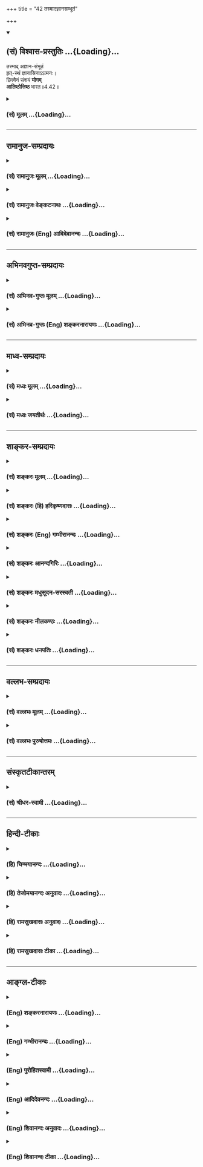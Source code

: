 +++
title = "42 तस्मादज्ञानसम्भूतं"

+++
<div class="js_include" newlevelforh1="2" title="(सं) विश्वास-प्रस्तुतिः" unfilled url="/mahAbhAratam/shlokashaH/06-bhIShma-parva/03-bhagavad-gItA-parva/saMskRtam/vishvAsa-prastutiH/04_jnAna-yogaH_brahmArp/42_tasmAdajnAnasambh.md">
<details open><summary><h2>(सं) विश्वास-प्रस्तुतिः ...{Loading}...</h2></summary>

तस्माद् अज्ञान-संभूतं  
हृत्-स्थं ज्ञानासिनाऽऽत्मनः।  
छित्त्वैनं संशयं **योगम्**  
**आतिष्ठोत्तिष्ठ** भारत॥4.42॥
</details>
</div>
<div class="js_include collapsed" newlevelforh1="3" title="(सं) मूलम्" unfilled url="/mahAbhAratam/shlokashaH/06-bhIShma-parva/03-bhagavad-gItA-parva/saMskRtam/mUlam/04_jnAna-yogaH_brahmArp/42_tasmAdajnAnasambh.md">
<details><summary><h3>(सं) मूलम् ...{Loading}...</h3></summary>

तस्मादज्ञानसंभूतं हृत्स्थं ज्ञानासिनाऽऽत्मनः।  
छित्त्वैनं संशयं योगमातिष्ठोत्तिष्ठ भारत।।4.42।।
</details>
</div>


_________________
## रामानुज-सम्प्रदायः
<div class="js_include collapsed" newlevelforh1="3" title="(सं) रामानुजः मूलम्" unfilled url="/mahAbhAratam/shlokashaH/06-bhIShma-parva/03-bhagavad-gItA-parva/saMskRtam/rAmAnujaH/mUlam/04_jnAna-yogaH_brahmArp/42_tasmAdajnAnasambh.md">
<details><summary><h3>(सं) रामानुजः मूलम् ...{Loading}...</h3></summary>

।।4.42।।**तस्माद्** अनाद्य**ज्ञानसंभूतं हृत्स्थम्** आत्मविषयं **संशयं**
मया उपदिष्टेन आत्म**ज्ञानासिना छित्त्वा** मया उपदिष्टं कर्म**योगम्
आतिष्ठ** तदर्थम् **उत्तिष्ठ भारत** इति।

</details>
</div>
<div class="js_include collapsed" newlevelforh1="3" title="(सं) रामानुजः वेङ्कटनाथः" unfilled url="/mahAbhAratam/shlokashaH/06-bhIShma-parva/03-bhagavad-gItA-parva/saMskRtam/rAmAnujaH/venkaTanAthaH/04_jnAna-yogaH_brahmArp/42_tasmAdajnAnasambh.md">
<details><summary><h3>(सं) रामानुजः वेङ्कटनाथः ...{Loading}...</h3></summary>

  
  
।।4.42।। एवं विस्तरेणोपपाद्योपसंहृतोऽर्थोऽर्जुनं प्रति कर्तव्यतया
निगम्यते तस्मादितिश्लोकेन। संशयस्याज्ञानसम्भूतत्वं विशेषाग्रहस्य
संशयहेतुत्वात्। हृत्स्थं हृदि शल्यमिवार्पितम् यद्वा
हृत्स्थमित्यान्तरमिति भावः। आत्मनः इति षष्ठ्या
विषयविषयित्वलक्षणसम्बन्धविशेषे पर्यवसानमत्र विवक्षितमिति
द्योतनायआत्मविषयं संशयमित्युक्तम्। यद्वाएनं संशयम् इति
निर्देशादात्मविषयत्वं सिद्धम्आत्मनः इत्यस्य तुज्ञानासिना
इत्यनेनान्वयायआत्मज्ञानासिनेत्युक्तम्। काकाक्षिन्यायेन
वोभयत्रान्वयः। मयेत्यनेनोपदेष्टुः
सर्वज्ञत्वकारुणिकत्वादिपौष्कल्यादाप्ततमत्वं विवक्षितम्।
कर्मयोगोपदेशोपसंहारतया योगशब्दोऽत्र नेतरविषय इति ज्ञापनायमयोपदिष्टं
कर्मयोगमित्युक्तम्। भरतकुलसम्भूतार्जुनस्य स्वधर्मभूतयुद्धार्थमुत्थानमेव
कर्मयोगार्थमुत्थानमिति भारतशब्दाभिप्रायव्यञ्जनायतदर्थमुत्तिष्ठ
भारतेत्युक्तम्। तेनैव मोक्षोपाययोग्यत्वाय योगिवंशप्रसूतत्वमप्यर्जुनस्य
सूच्यते। इति कवितार्किकसिंहस्य सर्वतन्त्रस्वतन्त्रस्य श्रीमद्वेङ्कटनाथस्य
वेदान्ताचार्यस्य कृतिषु श्रीमद्गीताभाष्यटीकायां तात्पर्यचन्द्रिकायां
चतुर्थोऽध्यायः।।4।।  
  

</details>
</div>
<div class="js_include collapsed" newlevelforh1="3" title="(सं) रामानुजः (Eng) आदिदेवानन्दः" unfilled url="/mahAbhAratam/shlokashaH/06-bhIShma-parva/03-bhagavad-gItA-parva/saMskRtam/rAmAnujaH/english/AdidevAnandaH/04_jnAna-yogaH_brahmArp/42_tasmAdajnAnasambh.md">
<details><summary><h3>(सं) रामानुजः (Eng) आदिदेवानन्दः ...{Loading}...</h3></summary>

4.42 Therefore, after sundering this doubt concerning the self, born of beginningless ignorance and present in the heart, by the sword of the knowledge of the self in the manner explained before, practise the Karma Yoga taught by Me. For that, rise up, O Arjuna.

</details>
</div>


_________________
## अभिनवगुप्त-सम्प्रदायः
<div class="js_include collapsed" newlevelforh1="3" title="(सं) अभिनव-गुप्तः मूलम्" unfilled url="/mahAbhAratam/shlokashaH/06-bhIShma-parva/03-bhagavad-gItA-parva/saMskRtam/abhinava-guptaH/mUlam/04_jnAna-yogaH_brahmArp/42_tasmAdajnAnasambh.md">
<details><summary><h3>(सं) अभिनव-गुप्तः मूलम् ...{Loading}...</h3></summary>

।।4.42।। यत एवम् +++(S omits यत एवम्)+++ तस्मादिति। संशयं छित्त्वा योगं कर्मसु
कौशलम् उक्तक्रमेण आतिष्ठ। ततश्च उत्तिष्ठ त्वं स्वव्यापारं
कर्तव्यतामात्रेण कुर्विति।  
  

</details>
</div>
<div class="js_include collapsed" newlevelforh1="3" title="(सं) अभिनव-गुप्तः (Eng) शङ्करनारायणः" unfilled url="/mahAbhAratam/shlokashaH/06-bhIShma-parva/03-bhagavad-gItA-parva/saMskRtam/abhinava-guptaH/english/shankaranArAyaNaH/04_jnAna-yogaH_brahmArp/42_tasmAdajnAnasambh.md">
<details><summary><h3>(सं) अभिनव-गुप्तः (Eng) शङ्करनारायणः ...{Loading}...</h3></summary>

4.42 Tasmat etc. Cutting asunder the doubt, you must practise, by the
said method, the Yoga, the dexterity in action; and then stand up i.e.,
perform your activities simply with the idea that they are to be
performed.

</details>
</div>


_________________
## माध्व-सम्प्रदायः
<div class="js_include collapsed" newlevelforh1="3" title="(सं) मध्वः मूलम्" unfilled url="/mahAbhAratam/shlokashaH/06-bhIShma-parva/03-bhagavad-gItA-parva/saMskRtam/madhvaH/mUlam/04_jnAna-yogaH_brahmArp/42_tasmAdajnAnasambh.md">
<details><summary><h3>(सं) मध्वः मूलम् ...{Loading}...</h3></summary>

।।4.42।। Sri Madhvacharya did not comment on this sloka.

</details>
</div>
<div class="js_include collapsed" newlevelforh1="3" title="(सं) मध्वः जयतीर्थः" unfilled url="/mahAbhAratam/shlokashaH/06-bhIShma-parva/03-bhagavad-gItA-parva/saMskRtam/madhvaH/jayatIrthaH/04_jnAna-yogaH_brahmArp/42_tasmAdajnAnasambh.md">
<details><summary><h3>(सं) मध्वः जयतीर्थः ...{Loading}...</h3></summary>

।।4.42।। Sri Jayatirtha did not comment on this sloka.

</details>
</div>


_________________
## शाङ्कर-सम्प्रदायः
<div class="js_include collapsed" newlevelforh1="3" title="(सं) शङ्करः मूलम्" unfilled url="/mahAbhAratam/shlokashaH/06-bhIShma-parva/03-bhagavad-gItA-parva/saMskRtam/shankaraH/mUlam/04_jnAna-yogaH_brahmArp/42_tasmAdajnAnasambh.md">
<details><summary><h3>(सं) शङ्करः मूलम् ...{Loading}...</h3></summary>

।।4.42) **तस्मात्** पापिष्ठम् **अज्ञानसंभूतम्** अज्ञानात् अविवेकात् जातं
**हृत्स्थं** हृदि बुद्धौ स्थितं **ज्ञानासिना** शोकमोहादिदोषहरं
सम्यग्दर्शनं ज्ञानं तदेव असिः खङ्गः तेन ज्ञानासिना **आत्मनः** स्वस्य
आत्मविषयत्वात् संशयस्य। न हि परस्य संशयः परेण च्छेत्तव्यतां प्राप्तः येन
स्वस्येति विशेष्येत। अतः आत्मविषयोऽपि स्वस्यैव भवति। **छित्त्वा एनं
संशयं** स्वविनाशहेतुभूतम् **योगं** सम्यग्दर्शनोपायं कर्मानुष्ठानम्
**आतिष्ठ** कुर्वित्यर्थः। **उत्तिष्ठ** च इदानीं युद्धाय **भारत**
इति।। इति श्रीमत्परमहंसपरिव्राजकाचार्यस्य
श्रोगोविन्दभगवत्पूज्यपादशिष्यस्यश्रीमच्छंकरभगवतः कृतौ
श्रीमद्भगवद्गीताभाष्ये  
  
चतुर्थोऽध्यायः।।  
  

</details>
</div>
<div class="js_include collapsed" newlevelforh1="3" title="(सं) शङ्करः (हि) हरिकृष्णदासः" unfilled url="/mahAbhAratam/shlokashaH/06-bhIShma-parva/03-bhagavad-gItA-parva/saMskRtam/shankaraH/hindI/harikRShNadAsaH/04_jnAna-yogaH_brahmArp/42_tasmAdajnAnasambh.md">
<details><summary><h3>(सं) शङ्करः (हि) हरिकृष्णदासः ...{Loading}...</h3></summary>

।।4.42।। क्योंकि कर्मयोगका अनुष्ठान करनेसे अन्तःकरणकी अशुद्धिका क्षय हो
जानेपर उत्पन्न होनेवाले आत्मज्ञानसे जिसका संशय नष्ट हो गया है ऐसा पुरुष
तो ज्ञानाग्निद्वारा उसके कर्म दग्ध हो जानेके कारण कर्मोंसे नहीं बँधता
तथा ज्ञानयोग और कर्मयोगके अनुष्ठानमें संशय रखनेवाला नष्ट हो जाता है
इसलिये अज्ञान यानी अविवेकसे उत्पन्न और अन्तःकरणमें रहनेवाले ( अपने
नाशकके हेतुभूत ) इस अत्यन्तपापी अपने संशयको ज्ञानखड्गद्वारा अर्थात्
शोकमोह आदि दोनोंका नाश करनेवाला यथार्थ दर्शरूप जो ज्ञान है वही खड्ग है
उस स्वरूपज्ञानरूप खड्गद्वारा ( छेदन करके कर्मयोगमें स्थित हो )। यहाँ
संशय आत्मविषयक है इसलिये ( उसके साथ आत्मनः विशेषण दिया गया है। ) क्योंकि
एकका संशय दूसरेके द्वारा छेदन करनेकी शङ्का यहाँ प्राप्त नहीं होती जिससे
कि ( ऐसी शङ्काको दूर करनेके उद्देश्यसे ) आत्मनः विशेषण दिया जावे अतः (
यही समझना चाहिये कि ) आत्मविषयक होनेसे भी अपना कहा जा सकता है। ( सुतरां
संशयको अपना बतलाना असंगत नहीं है। ) अतः अपने नाशके कारणरूप इस संशयको (
उपर्युक्त प्रकारसे ) काटकर पूर्ण ज्ञानकी प्राप्तिके उपायरूप कर्मयोगमें
स्थित हो और हे भारत अब युद्धके लिये खड़ा हो जा।

</details>
</div>
<div class="js_include collapsed" newlevelforh1="3" title="(सं) शङ्करः (Eng) गम्भीरानन्दः" unfilled url="/mahAbhAratam/shlokashaH/06-bhIShma-parva/03-bhagavad-gItA-parva/saMskRtam/shankaraH/english/gambhIrAnandaH/04_jnAna-yogaH_brahmArp/42_tasmAdajnAnasambh.md">
<details><summary><h3>(सं) शङ्करः (Eng) गम्भीरानन्दः ...{Loading}...</h3></summary>

4.42 Tasmat, therefore, O scion of the Bharata dynasty; atistha, take
recourse to, i.e. undertake; yogam, yoga -performance of actions, which
is a means to full Illumination; and now, uttistha, rise up for battle;
chittva, cutting asunder; jnanasina, with the sword of
Knowledge-Knowledge is full Illumination, which is a destroyer of such
defects as sorrows, delusion, etc.; that itself is the sword; with that
sword of Knowledge-;enam, this; samsayam, doubt; atmanah, of your own,
which is a source of one's own ruin and is most sinful; hrtstham, in the
heart, residing in the intellect; ajnana-sambhutam, arising from
ignorance, born of non-discrimination. The word atmanah is used because
doubt concerns oneself. Indeed, another's doubt cannot be removed by
someone else. Hence the word 'own' is used. So, although the doubt is
with regard to the Self, it is really one's own.

</details>
</div>
<div class="js_include collapsed" newlevelforh1="3" title="(सं) शङ्करः आनन्दगिरिः" unfilled url="/mahAbhAratam/shlokashaH/06-bhIShma-parva/03-bhagavad-gItA-parva/saMskRtam/shankaraH/AnandagiriH/04_jnAna-yogaH_brahmArp/42_tasmAdajnAnasambh.md">
<details><summary><h3>(सं) शङ्करः आनन्दगिरिः ...{Loading}...</h3></summary>

।।4.42।। तस्मादित्यादिसमनन्तरश्लोकगततत्पदापेक्षितमर्थमाह **यस्मादिति।**
सतां कर्मणामस्मदादिषु फलारम्भकत्वोपलम्भाद्विदुष्यपि तेषां
तद्भाव्यमनपबाधमित्याशङ्क्याह **ज्ञानाग्नीति।** ननु संदिहानस्य
तत्प्रतिबन्धान्न कर्मयोगानुष्ठानं नापि तद्धेतुकज्ञानं तत्रापि
संशयावतारादित्याशङ्क्याह **यस्माच्चेति।** श्लोकाक्षराणि व्याचष्टे
**तस्मादित्यादिना।** पापिष्ठमिति संशयस्य सर्वानर्थमूलत्वेन त्याज्यत्वं
सूच्यते। विवेकाग्रहप्रसूतत्वादपि
तस्यावहेयत्वमविवेकस्यानर्थकरत्वप्रसिद्धेरित्याह **अविवेकादिति।** नच तस्य
चैतन्यवदात्मनिष्ठत्वादत्याज्यत्वं शङ्कितव्यमित्याह **हृदीति।**
शोकमोहाभ्यामभिभूतस्य पुंसो मनसि प्रादुर्भवतः संशयस्य
प्रबलप्रतिबन्धकाभावेनैव प्रध्वंसः सिध्येदित्याशङ्क्याह **ज्ञानासिनेति।**
स्वाश्रयस्य संशयस्य स्वाश्रयेणैव ज्ञानेन समुच्छेदसंभवात्किमिति स्वस्येति
विशेषणमित्याशङ्क्याह **आत्मविषयत्वादिति।** स्थाण्वादिविषयः
संशयस्तद्विषयेण ज्ञानेन देवदत्तनिष्ठेन तन्निष्ठो व्यावर्त्यते प्रकृते
त्वात्मविषयस्तदाश्रयश्च संशयस्तथाविधेन ज्ञानेनापनीयते तेन
विशेषणमर्थवदित्यर्थः। तदेव प्रपञ्चयति **नहीति।** आत्माश्रयत्वस्य प्रकृते
संशये सिद्धत्वेनाविवक्षितत्वात्तद्विषयस्य तद्विषयेणैव तस्य तेन
निवृत्तिर्विवक्षितेत्युपसंहरति **अत इति।** संशयसमुच्छित्त्यनन्तरं
कर्तव्यमुपदिशति **छित्त्वैनमिति।** अग्निहोत्रादिकं कर्म भगवदाज्ञया
क्रमेण करिष्यामि युद्धात्पुनरुपरिरंसैवेत्याशङ्क्याह **उत्तिष्ठेति।**
भरतान्वये महति क्षत्रियवंशे प्रसूतस्य समुपस्थितसमरविमुखत्वमनुचितमिति
मन्वानः सन्नाह **भारतेति।** तदनेन योगस्य कृत्रिमत्वं भगवतोऽनीश्वरत्वं च
निराकृत्य कर्मादावकर्मादिदर्शनादात्मनः
सम्यग्ज्ञानात्प्रणिपातादेर्बहिरङ्गादन्तरङ्गाच्च
श्रद्धादेरुद्भूतादशेषानर्थनिवृत्त्या ब्रह्मभावमभिदधता सर्वस्मादुत्कृष्टे
तस्मिन्नसंशयानस्याधिकारादशेषदोषवन्तम्। संशयं हित्वोत्तमस्य
ज्ञाननिष्ठापरस्य कर्मनिष्ठेति स्थापितम्। इत्यानन्दगिरिकृतगीताभाष्यटीकायां
चतुर्थोऽध्यायः।।4।।  
  

</details>
</div>
<div class="js_include collapsed" newlevelforh1="3" title="(सं) शङ्करः मधुसूदन-सरस्वती" unfilled url="/mahAbhAratam/shlokashaH/06-bhIShma-parva/03-bhagavad-gItA-parva/saMskRtam/shankaraH/madhusUdana-sarasvatI/04_jnAna-yogaH_brahmArp/42_tasmAdajnAnasambh.md">
<details><summary><h3>(सं) शङ्करः मधुसूदन-सरस्वती ...{Loading}...</h3></summary>

।।4.42।। यस्मादेवं अज्ञानादविवेकात्संभूतमुत्पन्नं हृत्स्थं हृदि बुद्धौ
स्थितं करणस्याश्रयस्य च ज्ञाने शत्रुः सुखेन हन्तुं शक्यत
इत्युभयोपन्यासः। एनं सर्वानर्थमूलभूतं संशयमात्मनो ज्ञानासिना
आत्मविषयकनिश्चयखङ्गेन छित्त्वा योगंसम्यग्दर्शनोपायं निष्कामकर्मातिष्ठ
कुरु। अत इदानीमुत्तिष्ठ युद्धाय हे भारत भरतवंशे जातस्य युद्धोद्यमो न
निष्फल इति भावः। स्वस्यानीशत्वाबाधेन भक्तिश्रद्धे दृढीकृते। धीहेतुः
कर्मनिष्ठा च हरिणेहोपसंहृता।

</details>
</div>
<div class="js_include collapsed" newlevelforh1="3" title="(सं) शङ्करः नीलकण्ठः" unfilled url="/mahAbhAratam/shlokashaH/06-bhIShma-parva/03-bhagavad-gItA-parva/saMskRtam/shankaraH/nIlakaNThaH/04_jnAna-yogaH_brahmArp/42_tasmAdajnAnasambh.md">
<details><summary><h3>(सं) शङ्करः नीलकण्ठः ...{Loading}...</h3></summary>

।।4.42।।**तस्मादिति।** हृत्स्थं बुद्धिस्थम्। ज्ञानासिना ज्ञानखङ्गेन।
योगं सम्यग्दर्शनोपायम्। निष्कामकर्म आतिष्ठ कुरु। उत्तिष्ठ। युद्धायेति
शेषः।

</details>
</div>
<div class="js_include collapsed" newlevelforh1="3" title="(सं) शङ्करः धनपतिः" unfilled url="/mahAbhAratam/shlokashaH/06-bhIShma-parva/03-bhagavad-gItA-parva/saMskRtam/shankaraH/dhanapatiH/04_jnAna-yogaH_brahmArp/42_tasmAdajnAnasambh.md">
<details><summary><h3>(सं) शङ्करः धनपतिः ...{Loading}...</h3></summary>

।।4.42।। यस्माच्चित्तशुद्धिलभ्यं ज्ञानमेवभूतं यस्माच्च संशयात्मा विनश्यति
यस्माच्च ज्ञानसंच्छिन्नसंशयः कर्मभिर्न निबध्यते तस्मात्पापिष्ठमात्मनः
संशयं अज्ञानादविवेकाज्जातं बुद्धौ स्थितं शोकमोहादिदोषहरं सभ्यग्दर्शनं
ज्ञानं तदेवासिः खड्गः तेनात्मो ज्ञानासिना छित्त्वा योगमात्मज्ञानोपायं
कर्मानुष्ठानमातिष्ठ कुर्वित्यर्थः। इदानीं तु स्वधर्मभूताय
युद्धायोत्तिष्ठ। भारतेति तत्र योग्यतासूचकं संबोधनम्। तदनेन
चतुर्थाध्यायेन योगस्य संप्रदायसिद्धत्वं भगवतो वासुदेवस्य
सर्वज्ञत्वमीश्वरत्वं च प्रतिपाद्य योग्यतासंपत्तये कर्मनिष्ठां तत्साध्यां
ज्ञाननिष्ठामत्युत्तमां तत्र प्रणिपातादीनि बहिरङ्गसाधनानि
श्रद्धादीन्यन्तरङ्गाणि तस्याः फलं सर्वानर्थनिवृत्त्या ब्रह्मभावं
अतिपापिष्ठं संशयं चाभिदधताऽशेषदोषवन्तं संशयं विहायोत्तमाधिकरिणो
ज्ञाननिष्ठाऽपरस्य कर्मनिष्ठेति स्थापितम्। इति
श्रीपरमहंसपरिव्राजकाचार्यश्रीबालस्वामिश्रीपादशिष्यदत्तवंशावतंसरामकुमारसूनुधनपतिविदुषा
विरचितायां श्रीगीताभाष्योत्कर्षदीपिकायां चतुर्थोऽध्यायः।।4।।  
  

</details>
</div>


_________________
## वल्लभ-सम्प्रदायः
<div class="js_include collapsed" newlevelforh1="3" title="(सं) वल्लभः मूलम्" unfilled url="/mahAbhAratam/shlokashaH/06-bhIShma-parva/03-bhagavad-gItA-parva/saMskRtam/vallabhaH/mUlam/04_jnAna-yogaH_brahmArp/42_tasmAdajnAnasambh.md">
<details><summary><h3>(सं) वल्लभः मूलम् ...{Loading}...</h3></summary>

।।4.42।। तस्मात्त्वमपि साङख्यबुद्ध्याऽनात्मभूतं संशयं छित्त्वोक्तं
योगमातिष्ठ युद्धाय च स्वकर्मणे उद्युक्तो भव तदापि निर्बन्धनतेति भावः।

</details>
</div>
<div class="js_include collapsed" newlevelforh1="3" title="(सं) वल्लभः पुरुषोत्तमः" unfilled url="/mahAbhAratam/shlokashaH/06-bhIShma-parva/03-bhagavad-gItA-parva/saMskRtam/vallabhaH/puruShottamaH/04_jnAna-yogaH_brahmArp/42_tasmAdajnAnasambh.md">
<details><summary><h3>(सं) वल्लभः पुरुषोत्तमः ...{Loading}...</h3></summary>

  
  
।।4.42।। यतः संशयात्मा न पश्यति आत्मज्ञानवन्तं च कर्माणि न निबध्नन्ति
तस्मादात्मज्ञानेन संशयं त्यजेत्याह तस्मादिति। हे भारत सत्कुलोत्पन्न
संशयकरणायोग्य यस्मात् संशयेन नश्यति तस्मादात्मनः अज्ञानसम्मूतं
आत्मस्वरूपाज्ञानोत्पन्नं हृत्स्थं हृदिस्थं एनं प्रत्यक्षमनुभूयमानं
मद्वचनेष्वविश्वासात्मकं संशयं ज्ञानासिना ज्ञानात्मकखङ्गेन छित्त्वा योगं
मदात्मकं मत्प्राप्त्यर्थं आतिष्ठ कुरु उत्तिष्ठ सावधानो भव।

</details>
</div>


_________________
## संस्कृतटीकान्तरम्
<div class="js_include collapsed" newlevelforh1="3" title="(सं) श्रीधर-स्वामी" unfilled url="/mahAbhAratam/shlokashaH/06-bhIShma-parva/03-bhagavad-gItA-parva/saMskRtam/shrIdhara-svAmI/04_jnAna-yogaH_brahmArp/42_tasmAdajnAnasambh.md">
<details><summary><h3>(सं) श्रीधर-स्वामी ...{Loading}...</h3></summary>

।।4.42।।**तस्मादिति।** यस्मादेवं तस्मादात्मनोऽज्ञानेन संभूतं हृदि
स्थितमेनं संशयं शोकादिनिमित्तं देहात्मविवेकज्ञानखङ्गेन छित्त्वा
परमात्मज्ञानोपायभूतं कर्मयोगमातिष्ठाश्रय। तत्र च प्रथमं प्रस्तुताय
युद्धायोत्तिष्ठ। हे भारत इति क्षत्रियत्वेन युद्धस्य स्वधर्मत्वं
दर्शितम्।  
  

</details>
</div>


_________________
## हिन्दी-टीकाः
<div class="js_include collapsed" newlevelforh1="3" title="(हि) चिन्मयानन्दः" unfilled url="/mahAbhAratam/shlokashaH/06-bhIShma-parva/03-bhagavad-gItA-parva/hindI/chinmayAnandaH/04_jnAna-yogaH_brahmArp/42_tasmAdajnAnasambh.md">
<details><summary><h3>(हि) चिन्मयानन्दः ...{Loading}...</h3></summary>

।।4.42।। इस अन्तिम श्लोक में श्रीकृष्ण द्वारा दी गया सम्मति संक्षिप्त
होते हुये भी प्रेमाग्रहपूर्ण है। यह श्लोक अर्जुन के प्रति उनकी स्नेह
भावना से झंकृत हो रहा है। हिमालय की गिरिकन्दराओं के शान्त और एकान्त
वातावरण मे दिये गये ऋषियों के उपदेश को यहाँ श्रीकृष्ण अपने योद्धामित्र
अर्जुन को युद्ध की भाषा में ही समझाते हैं। हृदय में स्थित अज्ञान से
उत्पन्न आत्मविषयक संशय को ज्ञान की तलवार द्वारा छिन्नभिन्न करने के लिये
वे अर्जुन को प्रोत्साहित करते हैं। यहाँ संशय को हृदय मे स्थित कहा गया है
आज के शिक्षित पुरुष को यह कुछ विचित्र जान पड़ेगा क्योंकि संशय बुद्धि से
उत्पन्न होता है हृदय से नहीं। वेदान्त की धारण के अनुसार बुद्धि का निवास
स्थान हृदय है। परन्तु स्थूल शरीर का अंगरूप हृदय यहां अभिप्रेत नहीं है।
दर्शनशास्त्र में हृदय शब्द का मनोवैज्ञानिक अर्थ मे साहित्यिक प्रयोग किया
जाता है। प्रेम सहानुभूति तथा इसी प्रकार की मनुष्य की श्रेष्ठ एवं आदर्श
भावनाओं का स्रोत हृदय ही है। इस प्रेम से परिपूर्ण हृदय से जो बुद्धि
कार्य करती है वही वास्तव में दर्शनशास्त्र की दृष्टि से मनुष्य की बुद्धि
मानी जा सकती है। इसलिये जब यहाँ संशय को हृदय में स्थित कहा गया तब उसका
तात्पर्य कुछ साधकों की विकृत बुद्धि से है जिसके कारण वे आत्मदर्शन नहीं
कर पाते। अनेक प्रकार के संशयों की आत्यन्तिक निवृत्ति तभी संभव होगी जब
साधक पुरुष आत्मा का साक्षात् अनुभव कर लेगा। यह योग के अभ्यास द्वारा ही
संभव है। परन्तु योग का अर्थ कोई रहस्यमयी साधना नहीं जिसे कोई विरले गुरु
गुप्त रूप से बतायेंगे और न ही वह ऐसी साधना है जिसका अभ्यास हिमालय की
निर्जन गुफाओं में बैठकर करना पड़ेगा। योग सम्बन्धित जो भी भय उत्पन्न करने
वाली मिथ्या धारणाएं है गीता में उन्हें सदा के लिये दूर करके उस शब्द को
सुपरिचित और व्यावहारिक बना दिया गया है। जीवन के सभी कार्य क्षेत्रों में
योग उपयोगी है। भगवान् श्रीकृष्ण के द्वारा इस अध्याय में जो बारह प्रकार
के यज्ञ बताये गये हैं वे ही योग शब्द से लक्षित हैं। इस अध्याय की समाप्ति
अर्जुन को उठने के आह्वान के साथ होती है उत्तिष्ठ भारत। यद्यपि गीतोपदेश
के सन्दर्भ में भारत शब्द अर्जुन को ही सम्बोधित करता है तथापि अर्जुन के
माध्यम से समस्त साधकों का यहाँ आह्वान किया गया है। यज्ञ साधना का आचरण
करके हमको अधिकाधिक अन्तकरण शुद्धि प्राप्त करनी चाहिये जिससे कि
निदिध्यासन के द्वारा हम विकास के चरम लक्ष्य परम शान्ति को प्राप्त कर
सकें। Conclusionँ़ तत्सदिति श्रीमद्भगवद्गीतासूपनिषत्सु ब्रह्मविद्यायां
योगशास्त्रे  
  
श्रीकृष्णार्जुनसंवादे ज्ञानकर्मसंन्यासयोगो नाम चतुर्थोऽध्याय।।

</details>
</div>
<div class="js_include collapsed" newlevelforh1="3" title="(हि) तेजोमयानन्दः अनुवादः" unfilled url="/mahAbhAratam/shlokashaH/06-bhIShma-parva/03-bhagavad-gItA-parva/hindI/tejomayAnandaH/anuvAdaH/04_jnAna-yogaH_brahmArp/42_tasmAdajnAnasambh.md">
<details><summary><h3>(हि) तेजोमयानन्दः अनुवादः ...{Loading}...</h3></summary>

।।4.42।। इसलिये अपने हृदय में स्थित अज्ञान से उत्पन्न आत्मविषयक संशय को
ज्ञान खड्ग से काटकर, हे भारत ! योग का आश्रय लेकर खड़े हो जाओ।।

</details>
</div>
<div class="js_include collapsed" newlevelforh1="3" title="(हि) रामसुखदासः अनुवादः" unfilled url="/mahAbhAratam/shlokashaH/06-bhIShma-parva/03-bhagavad-gItA-parva/hindI/rAmasukhadAsaH/anuvAdaH/04_jnAna-yogaH_brahmArp/42_tasmAdajnAnasambh.md">
<details><summary><h3>(हि) रामसुखदासः अनुवादः ...{Loading}...</h3></summary>

।।4.42।। इसलिये हे भरतवंशी अर्जुन ! हृदयमें स्थित इस अज्ञानसे उत्पन्न
अपने संशयका ज्ञानरूप तलवारसे छेदन करके योग -(समता-) में स्थित हो जा, (और
युद्धके लिये) खड़ा हो जा।

</details>
</div>
<div class="js_include collapsed" newlevelforh1="3" title="(हि) रामसुखदासः टीका" unfilled url="/mahAbhAratam/shlokashaH/06-bhIShma-parva/03-bhagavad-gItA-parva/hindI/rAmasukhadAsaH/TIkA/04_jnAna-yogaH_brahmArp/42_tasmAdajnAnasambh.md">
<details><summary><h3>(हि) रामसुखदासः टीका ...{Loading}...</h3></summary>

।।4.42।।***व्याख्या--*'तस्मादज्ञानसम्भूतं ৷৷. छित्त्वैनं
संशयम्'--**पूर्वश्लोकमें भगवान्ने यह सिद्धान्त बताया कि जिसने समताके
द्वारा समस्त कर्मोंसे सम्बन्ध-विच्छेद कर लिया है और ज्ञानके द्वारा समस्त
संशयोंको नष्ट कर दिया है, उस आत्मपरायण कर्मयोगीको कर्म नहीं बाँधते
अर्थात् वह जन्म-मरणसे मुक्त हो जाता है। अब भगवान् **'तस्मात्'** पदसे
अर्जुनको भी वैसा ही जानकर कर्तव्य-कर्म करनेकी प्रेरणा करते हैं। अर्जुनके
हृदयमें संशय था--युद्धरूप घोर कर्मसे मेरा कल्याण कैसे होगा; और कल्याणके
लिये मैं कर्मयोगका अनुष्ठान करूँ अथवा ज्ञानयोगका; इस श्लोकमें भगवान् इस
संशयको दूर करनेकी प्रेरणा करते हैं ;क्योंकि संशयके रहते हुए कर्तव्यका
पालन ठीक तरहसे नहीं हो सकता।**'अज्ञानसम्भूतम्'** पदका भाव है कि सब संशय
अज्ञानसे अर्थात् कर्मोंके और योगके तत्त्वको ठीक-ठीक न समझनेसे ही उत्पन्न
होते हैं। क्रियाओँ और पदार्थोंको अपना और अपने लिये मानना ही अज्ञान है।
यह अज्ञान जबतक रहता है, तबतक अन्तःकरणमें संशय रहते हैं; क्योंकि क्रियाएँ
और पदार्थ विनाशी हैं और स्वरूप अविनाशी है।  
  
तीसरे अध्यायमें कर्मयोगका आचरण करनेकी और इस चौथे अध्यायमें कर्मयोगको
तत्त्वसे जाननेकी बात विशेषरूपसे आयी है। कारण कि कर्म करनेके साथ-साथ
कर्मको जाननेकी भी बहुत आवश्यकता है। ठीक-ठीक जाने बिना कोई भी कर्म बढ़िया
रीतिसे नहीं होता। इसके सिवाय अच्छी तरह जानकर कर्म करनेसे जो कर्म
बाँधने-वाले होते हैं, वे ही कर्म मुक्त करनेवाले हो जाते हैं (गीता 4। 16
32)। इसलिये इसअध्यायमें भगवान्ने कर्मोंको तत्त्वसे जाननेपर विशेष जोर
दिया है। पूर्वश्लोकमें भी **'ज्ञानसंछिन्नसंशयम्'** पद इसी अर्थमें आया है।
जो मनुष्य कर्म करनेकी विद्याको जान लेता है, उसके समस्त संशयोंका नाश हो
जाता है। कर्म करनेकी विद्या है--अपने लिये कुछ करना ही नहीं है।  
  
**'योगमातिष्ठोत्तिष्ठ भारत'--**अर्जुन अपने धनुष-बाणका त्याग करके रथके
मध्यभागमें बैठ गये थे (1। 47)। उन्होंने भगवान्से साफ कह दिया था कि मैं
युद्ध नहीं करूँगा'--'**न योत्स्ये'** (गीता 2। 9)। यहाँ भगवान् अर्जुनको
योगमें स्थित होकर युद्धके लिये खड़े हो जानेकी आज्ञा देते हैं। यही बात
भगवान्ने दूसरे अध्यायके अड़तालीसवें श्लोकमें **योगस्थः कुरु कर्माणि**
(योगमें स्थित होकर कर्तव्य-कर्म कर) पदोंसे भी कही थी। योगका अर्थ 'समता'
है--**'समत्वं योग उच्यते'** (गीता 2। 48)।  
  
अर्जुन युद्धको पाप समझते थे (गीता 1। 36 45)। इसलिये भगवान् अर्जुनको
समतामें स्थित होकर युद्ध करनेकी आज्ञा देते हैं; क्योंकि समतामें स्थित
होकर युद्ध करनेसे पाप नहीं लगता (गीता 2। 38)। इसलिये समतामें स्थित होकर
कर्तव्य-कर्म करना ही कर्म-बन्धनसे छूटनेका उपाय है।

</details>
</div>


_________________
## आङ्ग्ल-टीकाः
<div class="js_include collapsed" newlevelforh1="3" title="(Eng) शङ्करनारायणः" unfilled url="/mahAbhAratam/shlokashaH/06-bhIShma-parva/03-bhagavad-gItA-parva/english/shankaranArAyaNaH/04_jnAna-yogaH_brahmArp/42_tasmAdajnAnasambh.md">
<details><summary><h3>(Eng) शङ्करनारायणः ...{Loading}...</h3></summary>

4.42. Therefore, thus cutting off, by means of knowledge-sword, the doubt that has sprung from ignornace and exists in \[your\] heart,
practise the Yoga ! Stand up ! O descendant of Bharata !

</details>
</div>
<div class="js_include collapsed" newlevelforh1="3" title="(Eng) गम्भीरानन्दः" unfilled url="/mahAbhAratam/shlokashaH/06-bhIShma-parva/03-bhagavad-gItA-parva/english/gambhIrAnandaH/04_jnAna-yogaH_brahmArp/42_tasmAdajnAnasambh.md">
<details><summary><h3>(Eng) गम्भीरानन्दः ...{Loading}...</h3></summary>

4.42 Therefore, O scion of the Bharata dyasty, take recourse to yoga and rise up, cutting asunder with the sword of Knowledge this doubt of your own in the heart, arising from ignorance.

</details>
</div>
<div class="js_include collapsed" newlevelforh1="3" title="(Eng) पुरोहितस्वामी" unfilled url="/mahAbhAratam/shlokashaH/06-bhIShma-parva/03-bhagavad-gItA-parva/english/purohitasvAmI/04_jnAna-yogaH_brahmArp/42_tasmAdajnAnasambh.md">
<details><summary><h3>(Eng) पुरोहितस्वामी ...{Loading}...</h3></summary>

4.42 Therefore, cleaving asunder with the sword of wisdom the doubts of the heart, which thine own ignorance has engendered, follow the Path of Wisdom and arise!"

</details>
</div>
<div class="js_include collapsed" newlevelforh1="3" title="(Eng) आदिदेवनन्दः" unfilled url="/mahAbhAratam/shlokashaH/06-bhIShma-parva/03-bhagavad-gItA-parva/english/AdidevanandaH/04_jnAna-yogaH_brahmArp/42_tasmAdajnAnasambh.md">
<details><summary><h3>(Eng) आदिदेवनन्दः ...{Loading}...</h3></summary>

4.42 Therefore, sunder, with the sword of knowledge, this doubt present in your heart resulting from ignorance concerning the self. Practise this Yoga, O Arjuna, and rise up.

</details>
</div>
<div class="js_include collapsed" newlevelforh1="3" title="(Eng) शिवानन्दः अनुवादः" unfilled url="/mahAbhAratam/shlokashaH/06-bhIShma-parva/03-bhagavad-gItA-parva/english/shivAnandaH/anuvAdaH/04_jnAna-yogaH_brahmArp/42_tasmAdajnAnasambh.md">
<details><summary><h3>(Eng) शिवानन्दः अनुवादः ...{Loading}...</h3></summary>

4.42 Therefore with the sword of the knowledge (of the Self) cut asunder the doubt of the self born of ignorance, residing in thy heart, and take refuge in Yoga. Arise, O Arjuna.

</details>
</div>
<div class="js_include collapsed" newlevelforh1="3" title="(Eng) शिवानन्दः टीका" unfilled url="/mahAbhAratam/shlokashaH/06-bhIShma-parva/03-bhagavad-gItA-parva/english/shivAnandaH/TIkA/04_jnAna-yogaH_brahmArp/42_tasmAdajnAnasambh.md">
<details><summary><h3>(Eng) शिवानन्दः टीका ...{Loading}...</h3></summary>

4.42 तस्मात् therefore; अज्ञानसंभूतम् born out of ignorance; हृत्स्थम्
residing in the heart; ज्ञानासिना by the sword of knowledge; आत्मनः of the Self; छित्त्वा having cut; एनम् this; संशयम् doubt; योगम् Yoga;
आत्तिष्ठ take refuge; उत्तिष्ठ arise; भारत O Bharata.Commentary Doubt causes a great deal of mental torment. It is most sinful. It is born of ignorance. Kill it ruthlessly with the knowledge of the Self. Now stand up and fight; O Arjuna.(This chapter is known by the names Jnana Yoga;
Abhyasa Yoga and jnanakarmasannyasa Yoga also.)Thus in the Upanishads of the glorious Bhagavad Gita; the science of the Eternal; the scripture of Yoga; the dialogue between Sri Krishna and Arjuna; ends the fourth discourse entitledThe Yoga of the Division of Wisdom. ,

</details>
</div>

